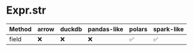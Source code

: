 # Expr.str

| Method       | arrow | duckdb | pandas-like | polars             | spark-like         |
|--------------|-------|--------|-------------|--------------------|--------------------|
| field        | :x:   | :x:    | :x:         | :white_check_mark: | :white_check_mark: |
